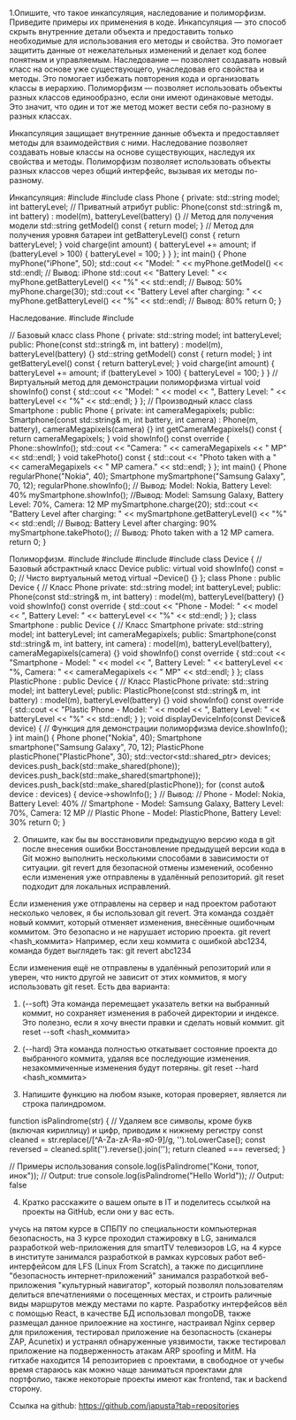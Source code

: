 1.Опишите, что такое инкапсуляция, наследование и полиморфизм. Приведите примеры их
применения в коде. 
Инкапсуляция — это способ скрыть внутренние детали объекта и предоставить только необходимые для использования его методы и свойства. Это помогает защитить данные от нежелательных изменений и делает код более понятным и управляемым.
Наследование — позволяет создавать новый класс на основе уже существующего, унаследовав его свойства и методы. Это помогает избежать повторения кода и организовать классы в иерархию.
Полиморфизм — позволяет использовать объекты разных классов единообразно, если они имеют одинаковые методы. Это значит, что один и тот же метод может вести себя по-разному в разных классах.

Инкапсуляция защищает внутренние данные объекта и предоставляет методы для взаимодействия с ними.
Наследование позволяет создавать новые классы на основе существующих, наследуя их свойства и методы.
Полиморфизм позволяет использовать объекты разных классов через общий интерфейс, вызывая их методы по-разному.

Инкапсуляция:
#include <iostream>
#include <string>
class Phone {
private:
    std::string model;
    int batteryLevel; // Приватный атрибут
public:
    Phone(const std::string& m, int battery) : model(m), batteryLevel(battery) {}
    // Метод для получения модели
    std::string getModel() const {
        return model;
    }
    // Метод для получения уровня батареи
    int getBatteryLevel() const {
        return batteryLevel;
    }
    void charge(int amount) {
        batteryLevel += amount;
        if (batteryLevel > 100) {
            batteryLevel = 100;
        }
    }
};
int main() {
    Phone myPhone("iPhone", 50);
    std::cout << "Model: " << myPhone.getModel() << std::endl;                 // Вывод: iPhone
    std::cout << "Battery Level: " << myPhone.getBatteryLevel() << "%" << std::endl; // Вывод: 50%
    myPhone.charge(30);
    std::cout << "Battery Level after charging: " << myPhone.getBatteryLevel() << "%" << std::endl; // Вывод: 80%
    return 0;
}

Наследование.
#include <iostream>
#include <string>

// Базовый класс 
class Phone {
private:
    std::string model;
    int batteryLevel;
public:
    Phone(const std::string& m, int battery) : model(m), batteryLevel(battery) {}
    std::string getModel() const {
        return model;
    }
    int getBatteryLevel() const {
        return batteryLevel;
    }
    void charge(int amount) {
        batteryLevel += amount;
        if (batteryLevel > 100) {
            batteryLevel = 100;
        }
    }
    // Виртуальный метод для демонстрации полиморфизма
    virtual void showInfo() const {
        std::cout << "Model: " << model << ", Battery Level: " << batteryLevel << "%" << std::endl;
    }
};
// Производный класс 
class Smartphone : public Phone {
private:
    int cameraMegapixels;
public:
    Smartphone(const std::string& m, int battery, int camera)
        : Phone(m, battery), cameraMegapixels(camera) {}
    int getCameraMegapixels() const {
        return cameraMegapixels;
    }
    void showInfo() const override {
        Phone::showInfo();
        std::cout << "Camera: " << cameraMegapixels << " MP" << std::endl;
    }
    void takePhoto() const {
        std::cout << "Photo taken with a " << cameraMegapixels << " MP camera." << std::endl;
    }
};
int main() {
    Phone regularPhone("Nokia", 40);
    Smartphone mySmartphone("Samsung Galaxy", 70, 12);
    regularPhone.showInfo();   // Вывод: Model: Nokia, Battery Level: 40%
    mySmartphone.showInfo();   //Вывод:  Model: Samsung Galaxy, Battery Level: 70%, Camera: 12 MP
    mySmartphone.charge(20);
    std::cout << "Battery Level after charging: " << mySmartphone.getBatteryLevel() << "%" << std::endl;    // Вывод: Battery Level after charging: 90%
    mySmartphone.takePhoto();  // Вывод: Photo taken with a 12 MP camera.
    return 0;
}

Полиморфизм.
#include <iostream>
#include <string>
#include <vector>
#include <memory>
class Device { // Базовый абстрактный класс Device
public:
    virtual void showInfo() const = 0; // Чисто виртуальный метод
    virtual ~Device() {}
};
class Phone : public Device { // Класс Phone
private:
    std::string model;
    int batteryLevel;
public:
    Phone(const std::string& m, int battery) : model(m), batteryLevel(battery) {}
    void showInfo() const override {
        std::cout << "Phone - Model: " << model << ", Battery Level: " << batteryLevel << "%" << std::endl;
    }
};
class Smartphone : public Device { // Класс Smartphone
private:
    std::string model;
    int batteryLevel;
    int cameraMegapixels;
public:
    Smartphone(const std::string& m, int battery, int camera) : model(m), batteryLevel(battery), cameraMegapixels(camera) {}
    void showInfo() const override {
        std::cout << "Smartphone - Model: " << model
                  << ", Battery Level: " << batteryLevel
                  << "%, Camera: " << cameraMegapixels << " MP" << std::endl;
    }
};
class PlasticPhone : public Device {  // Класс PlasticPhone
private:
    std::string model;
    int batteryLevel;
public:
    PlasticPhone(const std::string& m, int battery) : model(m), batteryLevel(battery) {}
    void showInfo() const override {
        std::cout << "Plastic Phone - Model: " << model
                  << ", Battery Level: " << batteryLevel << "%" << std::endl;
    }
};
void displayDeviceInfo(const Device& device) {    // Функция для демонстрации полиморфизма
    device.showInfo();
}
int main() {
    Phone phone("Nokia", 40);
    Smartphone smartphone("Samsung Galaxy", 70, 12);
    PlasticPhone plasticPhone("PlasticPhone", 30);
    std::vector<std::shared_ptr<Device>> devices;
    devices.push_back(std::make_shared<Phone>(phone));
    devices.push_back(std::make_shared<Smartphone>(smartphone));
    devices.push_back(std::make_shared<PlasticPhone>(plasticPhone));
    for (const auto& device : devices) {
        device->showInfo();
    }
    // Вывод:
    // Phone - Model: Nokia, Battery Level: 40%
    // Smartphone - Model: Samsung Galaxy, Battery Level: 70%, Camera: 12 MP
    // Plastic Phone - Model: PlasticPhone, Battery Level: 30%
    return 0;
}




2. Опишите, как бы вы восстановили предыдущую версию кода в git после
внесения ошибки 
Восстановление предыдущей версии кода в Git можно выполнить несколькими способами в зависимости от ситуации. git revert для безопасной отмены изменений,
особенно если изменения уже отправлены в удалённый репозиторий.
git reset подходит для локальных исправлений.

Если изменения уже отправлены на сервер и над проектом работают несколько человек, я бы использовал git revert.
Эта команда создаёт новый коммит, который отменяет изменения, внесённые ошибочным коммитом. Это безопасно и не нарушает историю проекта.
git revert <hash_коммита>
Например, если хеш коммита с ошибкой abc1234, команда будет выглядеть так:
git revert abc1234

Если изменения ещё не отправлены в удалённый репозиторий или я уверен, что никто другой не зависит от этих коммитов,
я могу использовать git reset. Есть два варианта:
1. (--soft) Эта команда перемещает указатель ветки на выбранный коммит, но сохраняет изменения в рабочей директории и индексе. Это полезно, если я хочу внести правки и сделать новый коммит. git reset --soft <hash_коммита>
2. (--hard) Эта команда полностью откатывает состояние проекта до выбранного коммита, удаляя все последующие изменения. незакоммиченные изменения будут потеряны. git reset --hard <hash_коммита>


3. Напишите функцию на любом языке, которая проверяет, является ли строка
палиндромом.

function isPalindrome(str) {
    // Удаляем все символы, кроме букв (включая кириллицу) и цифр, приводим к нижнему регистру
    const cleaned = str.replace(/[^A-Za-zА-Яа-я0-9]/g, '').toLowerCase();
    const reversed = cleaned.split('').reverse().join('');
    return cleaned === reversed;
}

// Примеры использования
console.log(isPalindrome("Кони, топот, инок")); // Output: true
console.log(isPalindrome("Hello World"));                 // Output: false


4. Кратко расскажите о вашем опыте в IT и поделитесь ссылкой на проекты на
GitHub, если они у вас есть.

учусь на пятом курсе в СПБПУ по специальности компьютерная безопасность, на 3 курсе проходил стажировку в LG, занимался разработкой web-приложения для smartTV телевизоров LG,
на 4 курсе в институте занимался разработкой в рамках курсовых работ веб-интерфейсом для LFS (Linux From Scratch), а также по дисциплине "безопасность интернет-приложений" занимался разработкой веб-приложения "культурный навигатор",
который позволял пользователям делиться впечатлениями о посещенных местах, и строить раличные виды маршрутов между местами по карте. Разработку интерфейсов вёл с помощью React, в качестве БД использовал mongoDB,
также размещал данное прилоежние на хостинге, настраивал Nginx сервер для приложения, тестировал приложение на безопасность (сканеры ZAP, Acunetix) и устранял обнаруженные уязвимости,
также тестировал приложение на подверженность атакам ARP spoofing и MitM. На гитхабе находится 14 репозиториев с проектами,
в свободное от учебы время стараюсь как можно чаще заниматься проектами для портфолио, также некоторые проекты имеют как frontend, так и backend сторону.

Ссылка на github: https://github.com/japusta?tab=repositories
